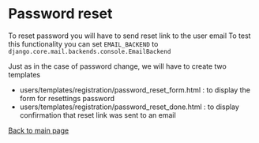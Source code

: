 # Password reset

To reset password you will have to send reset link to the user email
To test this functionality you can set ```EMAIL_BACKEND``` to ```django.core.mail.backends.console.EmailBackend```

Just as in the case of password change, we will have to create two templates

- users/templates/registration/password_reset_form.html : to display the form for resettings password
- users/templates/registration/password_reset_done.html : to display confirmation that reset link was sent to an email

[Back to main page](../README.md)